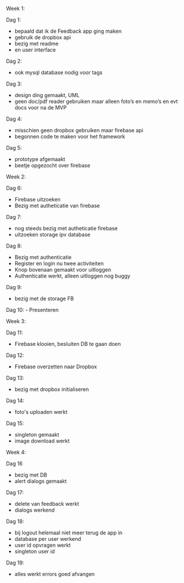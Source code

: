 Week 1:

Dag 1:

-	bepaald dat ik de Feedback app ging maken
-	gebruik de dropbox api
-	bezig met readme
-	en user interface

Dag 2:
-	ook mysql database nodig voor tags

Dag 3:
-	design ding gemaakt, UML
-	geen doc/pdf reader gebruiken maar alleen foto’s en memo’s en evt docs voor na de MVP

Dag 4:
-	misschien geen dropbox gebruiken maar firebase api
-	begonnen code te maken voor het framework

Dag 5:
-	prototype afgemaakt
-	beetje opgezocht over firebase

Week 2:

Dag 6:
-	Firebase uitzoeken
-	Bezig met autheticatie van firebase

Dag 7:
-	nog steeds bezig met autheticatie firebase
-	uitzoeken storage ipv database

Dag 8:
-	Bezig met authenticatie
-	Register en login nu twee activiteiten
-	Knop bovenaan gemaakt voor uitloggen
-	Authenticatie werkt, alleen uitloggen nog buggy

Dag 9:
-	bezig met de storage FB

Dag 10:
      - Presenteren

Week 3:

Dag 11:
- Firebase klooien, besluiten DB te gaan doen

Dag 12:
- Firebase overzetten naar Dropbox

Dag 13:
- bezig met dropbox initialiseren

Dag 14:
- foto's uploaden werkt

Dag 15:
- singleton gemaakt
- image download werkt

Week 4:

Dag 16
- bezig met DB
- alert dialogs gemaakt

Dag 17:
- delete van feedback werkt
- dialogs werkend


Dag 18:
- bij logout helemaal niet meer terug de app in
- database per user werkend
- user id opvragen werkt
- singleton user id

Dag 19:
- alles werkt errors goed afvangen


